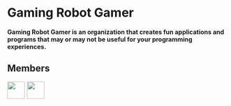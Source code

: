 # Gaming Robot Gamer

**Gaming Robot Gamer is an organization that creates fun applications and programs that may or may not be useful for your programming experiences.**

## Members
<a href="https://github.com/Spinny2005" target="_blank" rel="noopener noreferrer"><img src="https://avatars.githubusercontent.com/Spinny2005" width="40" align="left" style="padding-right:2px;"/></a>
<a href="https://github.com/rohancreddy9" target="_blank" rel="noopener noreferrer"><img src="https://avatars.githubusercontent.com/rohancreddy9" width="40" align="left" style="padding-right:2px;"/></a>
<!-- 
<a href="https://github.com/<user>" target="_blank" rel="noopener noreferrer"><img src="https://avatars.githubusercontent.com/<user>" width="40" align="left" style="padding-right:2px;"/></a>
<a href="https://github.com/<user>" target="_blank" rel="noopener noreferrer"><img src="https://avatars.githubusercontent.com/<user>" width="40" align="left" style="padding-right:2px;"/></a>
-->
